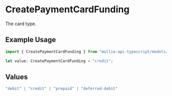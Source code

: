 # CreatePaymentCardFunding

The card type.

## Example Usage

```typescript
import { CreatePaymentCardFunding } from "mollie-api-typescript/models/operations";

let value: CreatePaymentCardFunding = "credit";
```

## Values

```typescript
"debit" | "credit" | "prepaid" | "deferred-debit"
```
